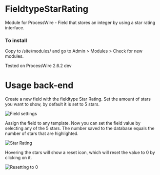 # FieldtypeStarRating

Module for ProcessWire - Field that stores an integer by using a star rating interface.

### To install

Copy to /site/modules/ and go to Admin > Modules > Check for new modules.

Tested on ProcessWire 2.6.2 dev

# Usage back-end

Create a new field with the fieldtype Star Rating. Set the amount of stars you want to show, by default it is set to 5 stars.

![Field settings](https://processwire.com/talk/uploads/monthly_06_2015/post-694-0-39342600-1433446071.png)

Assign the field to any template. Now you can set the field value by selecting any of the 5 stars. The number saved to the database equals the number of stars that are highlighted.

![Star Rating](https://processwire.com/talk/uploads/monthly_06_2015/post-694-0-83970400-1433446073.png)

Hovering the stars will show a reset icon, which will reset the value to 0 by clicking on it.

![Resetting to 0](https://processwire.com/talk/uploads/monthly_06_2015/post-694-0-70713100-1433446072.png)
